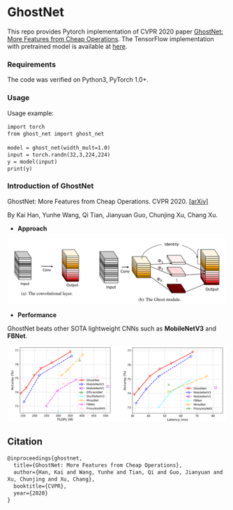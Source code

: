 # GhostNet

This repo provides Pytorch implementation of CVPR 2020 paper [GhostNet: More Features from Cheap Operations](https://arxiv.org/abs/1911.11907). The TensorFlow implementation with pretrained model is available at [here](https://github.com/iamhankai/ghostnet).

### Requirements
The code was verified on Python3, PyTorch 1.0+.

### Usage
Usage example:
```
import torch
from ghost_net import ghost_net

model = ghost_net(width_mult=1.0)
input = torch.randn(32,3,224,224)
y = model(input)
print(y)
```

### Introduction of GhostNet

GhostNet: More Features from Cheap Operations. CVPR 2020. [[arXiv]](https://arxiv.org/abs/1911.11907)

By Kai Han, Yunhe Wang, Qi Tian, Jianyuan Guo, Chunjing Xu, Chang Xu.

- **Approach**

<div align="center">
   <img src="./fig/ghost_module.png" width="720">
</div>

- **Performance**

GhostNet beats other SOTA lightweight CNNs such as **MobileNetV3** and **FBNet**.

<div align="center">
   <img src="./fig/flops_latency.png" width="720">
</div>


## Citation
```
@inproceedings{ghostnet,
  title={GhostNet: More Features from Cheap Operations},
  author={Han, Kai and Wang, Yunhe and Tian, Qi and Guo, Jianyuan and Xu, Chunjing and Xu, Chang},
  booktitle={CVPR},
  year={2020}
}
```
